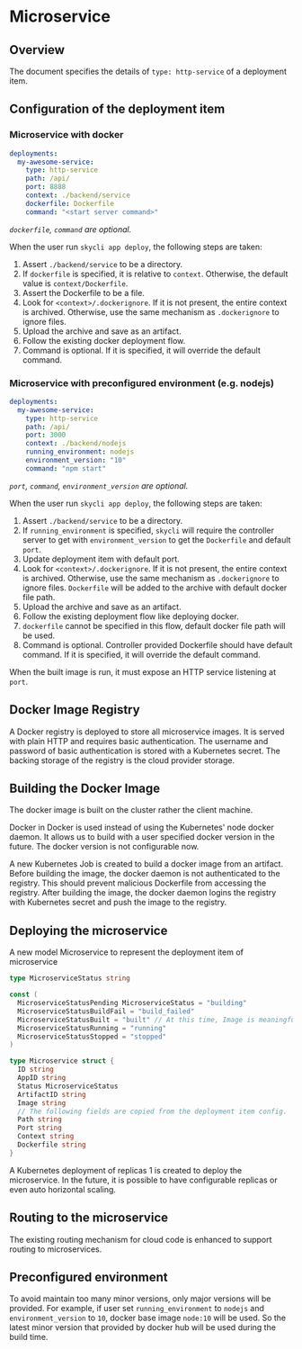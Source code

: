 # Microservice

## Overview

The document specifies the details of `type: http-service` of a deployment item.

## Configuration of the deployment item

### Microservice with docker

```yaml
deployments:
  my-awesome-service:
    type: http-service
    path: /api/
    port: 8888
    context: ./backend/service
    dockerfile: Dockerfile
    command: "<start server command>"
```

*`dockerfile`, `command` are optional.*

When the user run `skycli app deploy`, the following steps are taken:

1. Assert `./backend/service` to be a directory.
1. If `dockerfile` is specified, it is relative to `context`. Otherwise, the default value is `context/Dockerfile`.
1. Assert the Dockerfile to be a file.
1. Look for `<context>/.dockerignore`. If it is not present, the entire context is archived. Otherwise, use the same mechanism as `.dockerignore` to ignore files.
1. Upload the archive and save as an artifact.
1. Follow the existing docker deployment flow.
1. Command is optional. If it is specified, it will override the default command.

### Microservice with preconfigured environment (e.g. nodejs)

```yaml
deployments:
  my-awesome-service:
    type: http-service
    path: /api/
    port: 3000
    context: ./backend/nodejs
    running_environment: nodejs
    environment_version: "10"
    command: "npm start"
```

*`port`, `command`, `environment_version` are optional.*

When the user run `skycli app deploy`, the following steps are taken:

1. Assert `./backend/service` to be a directory.
1. If `running_environment` is specified, `skycli` will require the controller
server to get with `environment_version` to get the `Dockerfile` and default `port`.
1. Update deployment item with default port.
1. Look for `<context>/.dockerignore`. If it is not present, the entire context is archived. Otherwise, use the same mechanism as `.dockerignore` to ignore files. `Dockerfile` will be
added to the archive with default docker file path.
1. Upload the archive and save as an artifact.
1. Follow the existing deployment flow like deploying docker.
1. `dockerfile` cannot be specified in this flow, default docker file path will be used.
1. Command is optional. Controller provided Dockerfile should have default command.
If it is specified, it will override the default command.

When the built image is run, it must expose an HTTP service listening at `port`.

## Docker Image Registry

A Docker registry is deployed to store all microservice images.
It is served with plain HTTP and requires basic authentication.
The username and password of basic authentication is stored with a Kubernetes secret.
The backing storage of the registry is the cloud provider storage.

## Building the Docker Image

The docker image is built on the cluster rather the client machine.

Docker in Docker is used instead of using the Kubernetes' node docker daemon.
It allows us to build with a user specified docker version in the future.
The docker version is not configurable now.

A new Kubernetes Job is created to build a docker image from an artifact.
Before building the image, the docker daemon is not authenticated to the registry.
This should prevent malicious Dockerfile from accessing the registry.
After building the image, the docker daemon logins the registry with Kubernetes secret and
push the image to the registry.

## Deploying the microservice

A new model Microservice to represent the deployment item of microservice

```go
type MicroserviceStatus string

const (
  MicroserviceStatusPending MicroserviceStatus = "building"
  MicroserviceStatusBuildFail = "build_failed"
  MicroserviceStatusBuilt = "built" // At this time, Image is meaningful.
  MicroserviceStatusRunning = "running"
  MicroserviceStatusStopped = "stopped"
)

type Microservice struct {
  ID string
  AppID string
  Status MicroserviceStatus
  ArtifactID string
  Image string
  // The following fields are copied from the deployment item config.
  Path string
  Port string
  Context string
  Dockerfile string
}
```

A Kubernetes deployment of replicas 1 is created to deploy the microservice.
In the future, it is possible to have configurable replicas or even auto horizontal scaling.

## Routing to the microservice

The existing routing mechanism for cloud code is enhanced to support routing to microservices.

## Preconfigured environment

To avoid maintain too many minor versions, only major versions will be
provided. For example, if user set `running_environment` to `nodejs` and
`environment_version` to `10`, docker base image `node:10` will be used. So the
latest minor version that provided by docker hub will be used during the build
time.
